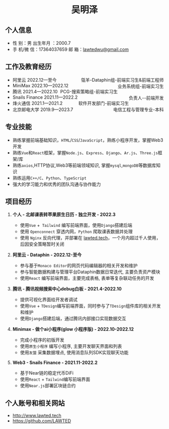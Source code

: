 <center>
  <h1>吴明泽</h1>
</center>

## 个人信息 

* 性 别：男                                 出生年月 ：2000.7  
* 手 机/微 信：17364037659             邮 箱：lawtedwu@gmail.com

## 工作及教育经历

* 阿里云                                             2022.12—至今  <span style="float:right;">瓴羊-Dataphin组-前端实习生&前端工程师</span>
* MiniMax                                         2022.10—2022.12  <span style="float:right;">业务系统组-前端实习生</span>
* 腾讯                                                 2021.4—2022.10  <span style="float:right;">PCG-搜索策略组-前端实习生</span>
* Snails Finance                               2021.11—2022.2 <span style="float:right;">负责人--前端开发 </span>
* 烽火通信                                         2021.1—2021.2 <span style="float:right;">软件开发部门-前端实习生 </span>
* 北京邮电大学                                 2019.9—2023.7  <span style="float:right;">电信工程与管理专业-本科 </span>

## 专业技能

* 熟练掌握前端基础知识，`HTML`/`CSS`/`JavaScript`，熟练小程序开发，掌握Web3开发
* 熟练`Vue`和`React`框架，掌握`Node.js`、`Express`、`Django`、`Ar.js`、`Three.js`框架/库
* 熟练`axios`,HTTP协议,Web3等前端领域知识, 掌握`mysql`,`mongoDB`等数据库知识
* 熟练运用`C++/C`、`Python`、`TypeScript`
* 强大的学习能力和优秀的团队沟通与协作能力

## 项目经历

1. **个人 - 北邮课表转苹果原生日历 - 独立开发 - 2022.3**
   
   * 使用`Vue` +` Tailwind` 编写前端界面，使用`Django`搭建后端
   * 使用 `Openconnect` 穿透内网，`Python` 爬取课表数据并处理
   * 使用 `Nginx` 反向代理，并部署在 [lawted.tech](lawted.tech)，一个月内超过千人使用，后因安全策略暂时关闭
2. **阿里云 - Dataphin - 2022.12-至今**
   * 参与基于`Monaco Editor`的网页代码编辑器的相关开发和维护
   * 参与智能数据构建与管理平台Dataphin数据日常迭代, 主要负责资产模块
   * 使用`React` 编写前端界面，主要完成表格, 表单等复杂联动任务的开发
   
2. **腾讯 - 腾讯视频搜索中心debug白板 - 2021.4-2022.10**
   * 提供可视化界面给开发者调试
   * 使用`Vue` + `TDesign`编写前端界面，同时参与了`TDesign`组件库的相关开发和维护
   * 使用`Django`搭建后端，通过腾讯内部接口实现数据交互

3. **Minimax - 做个ai小程序(glow 小程序版) - 2022.10-2022.12**
   * 完成小程序的初版开发
   * 使用`原生小程序` 编写小程序, 主要开发聊天界面和列表
   * 使用`友盟` 采集数据埋点, 使用消息队列SDK实现聊天功能 
   
4. **Web3 - Snails Finance - 2021.11-2022.2**
   * 基于Near链的稳定代币DiFi
   * 使用`React` + `Tailwind`编写前端界面
   * 使用`Near.js`部署区块链合约

## 个人账号和相关网站
* http://www.lawted.tech
* https://github.com/LAWTED
